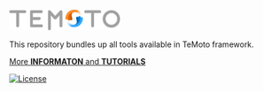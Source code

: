 <p align="left">
  <img src="docs/figures/temoto_logo_embedded_onb.png" alt="Enabling features" class="center" width="200"/>
</p>

This repository bundles up all tools available in TeMoto framework.


[More **INFORMATON** and **TUTORIALS**](https://github.com/temoto-framework/temoto/wiki)  

[![License](https://img.shields.io/badge/License-Apache%202.0-blue.svg)](https://opensource.org/licenses/Apache-2.0)
